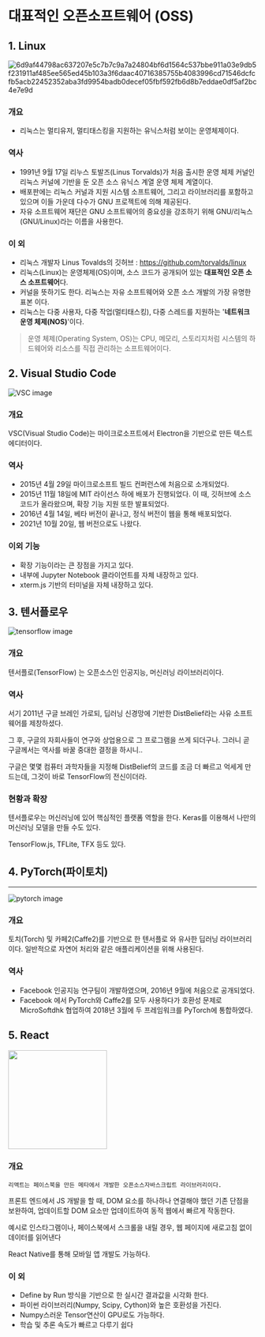 # 대표적인 오픈소프트웨어 (OSS)

## 1. Linux

![6d9af44798ac637207e5c7b7c9a7a24804bf6d1564c537bbe911a03e9db5f231911af485ee565ed45b103a3f6daac40716385755b4083996cd71546dcfcfb5acb22452352aba3fd9954badb0decef05fbf592fb6d8b7eddae0df5af2bc4e7e9d](https://user-images.githubusercontent.com/106071689/201648186-fceabbfe-ce95-4669-ac90-10bb979807be.svg) 

### 개요
* 리눅스는 멀티유저, 멀티태스킹을 지원하는 유닉스처럼 보이는 운영체제이다. 
### 역사
* 1991년 9월 17일 리누스 토발즈(Linus Torvalds)가 처음 출시한 운영 체제 커널인 리눅스 커널에 기반을 둔 오픈 소스 유닉스 계열 운영 체제 계열이다.
* 배포판에는 리눅스 커널과 지원 시스템 소프트웨어, 그리고 라이브러리를 포함하고 있으며 이들 가운데 다수가 GNU 프로젝트에 의해 제공된다. 
* 자유 소프트웨어 재단은 GNU 소프트웨어의 중요성을 강조하기 위해 GNU/리눅스(GNU/Linux)라는 이름을 사용한다.
### 이 외
* 리눅스 개발자 Linus Tovalds의 깃허브 : https://github.com/torvalds/linux
* 리눅스(Linux)는 운영체제(OS)이며, 소스 코드가 공개되어 있는 **대표적인 오픈 소스 소프트웨어**다. 
* 커널을 뜻하기도 한다. 리눅스는 자유 소프트웨어와 오픈 소스 개발의 가장 유명한 표본 이다. 
* 리눅스는 다중 사용자, 다중 작업(멀티태스킹), 다중 스레드를 지원하는 '**네트워크 운영 체제(NOS)**'이다.
> 운영 체제(Operating System, OS)는 CPU, 메모리, 스토리지처럼 시스템의 하드웨어와 리소스를 직접 관리하는 소프트웨어이다.


## 2. Visual Studio Code
![VSC image](https://user-images.githubusercontent.com/85077262/202912208-d02afd8a-694e-458c-b4be-4e42d0680f69.png)

### 개요
VSC(Visual Studio Code)는 마이크로소프트에서 Electron을 기반으로 만든 텍스트에디터이다.

### 역사
* 2015년 4월 29일 마이크로소프트 빌드 컨퍼런스에 처음으로 소개되었다.
* 2015년 11월 18일에 MIT 라이선스 하에 배포가 진행되었다. 이 때, 깃허브에 소스 코드가 올라왔으며, 확장 기능 지원 또한 발표되었다.
* 2016년 4월 14일, 베타 버전이 끝나고, 정식 버전이 웹을 통해 배포되었다.
* 2021년 10월 20일, 웹 버전으로도 나왔다.

### 이외 기능
* 확장 기능이라는 큰 장점을 가지고 있다.
* 내부에 Jupyter Notebook 클라이언트를 자체 내장하고 있다.
* xterm.js 기반의 터미널을 자체 내장하고 있다.

## 3. 텐서플로우

![tensorflow image](https://www.gstatic.com/devrel-devsite/prod/v3462c96ac67b219823d8a74cdbc490c2c319f90ecc3df183f872ce93dd06a4da/tensorflow/images/lockup.svg)

### 개요

텐서플로(TensorFlow) 는 오픈소스인 인공지능, 머신러닝 라이브러리이다.

### 역사

서기 2011년 구글 브레인 가로되, 딥러닝 신경망에 기반한 DistBelief라는 사유 소프트웨어를 제창하셨다.

그 후, 구글의 자회사들이 연구와 상업용으로 그 프로그램을 쓰게 되더구나. 그러니 곧 구글께서는 역사를 바꿀 중대한 결정을 하시니..

구글은 몇몇 컴퓨터 과학자들을 지정해 DistBelief의 코드를 조금 더 빠르고 억세게 만드는데, 그것이 바로 TensorFlow의 전신이더라.

### 현황과 확장

텐서플로우는 머신러닝에 있어 핵심적인 플랫폼 역할을 한다. Keras를 이용해서 나만의 머신러닝 모델을 만들 수도 있다.

TensorFlow.js, TFLite, TFX 등도 있다.

## 4. PyTorch(파이토치)
---
![pytorch image](https://upload.wikimedia.org/wikipedia/commons/thumb/c/c6/PyTorch_logo_black.svg/1024px-PyTorch_logo_black.svg.png)

### 개요
토치(Torch) 및 카페2(Caffe2)를 기반으로 한  텐서플로 와 유사한  딥러닝 라이브러리이다. 일반적으로 자연어 처리와 같은 애플리케이션을 위해 사용된다.

### 역사
* Facebook 인공지능 연구팀이 개발하였으며, 2016년 9월에 처음으로 공개되었다.
* Facebook 에서 PyTorch와 Caffe2를 모두 사용하다가 호환성 문제로 MicroSoftdhk 협업하여 2018년 3월에 두 프레임워크를 PyTorch에 통합하였다.

## 5. React
<img src="https://blog.kakaocdn.net/dn/bHaDEJ/btqzvJKBRWs/bjGrc9m3naOzIOv6oE0Yz0/img.png" width="200">

### 개요
  
    리액트는 페이스북을 만든 메타에서 개발한 오픈소스자바스크립트 라이브러리이다.

프론트 엔드에서 JS 개발을 할 때, DOM 요소를 하나하나 연결해야 했던 기존 단점을 보완하여,
업데이트할 DOM 요소만 업데이트하여 동적 웹에서 빠르게 작동한다.

예시로 인스타그램이나, 페이스북에서 스크롤을 내릴 경우, 웹 페이지에 새로고침 없이 데이터를 읽어낸다

React Native를 통해 모바일 앱 개발도 가능하다. 

### 이 외
* Define by Run 방식을 기반으로 한 실시간 결과값을 시각화 한다.
* 파이썬 라이브러리(Numpy, Scipy, Cython)와 높은 호환성을 가진다.
* Numpy스러운 Tensor연산이 GPU로도 가능하다.
* 학습 및 추론 속도가 빠르고 다루기 쉽다

